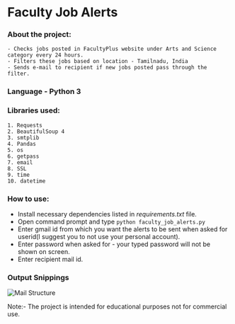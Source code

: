 # Faculty Job Alerts

### About the project:
    - Checks jobs posted in FacultyPlus website under Arts and Science category every 24 hours.
    - Filters these jobs based on location - Tamilnadu, India
    - Sends e-mail to recipient if new jobs posted pass through the filter.

### Language - Python 3
### Libraries used:
    1. Requests
    2. BeautifulSoup 4
    3. smtplib
    4. Pandas
    5. os
    6. getpass
    7. email
    8. SSL
    9. time
    10. datetime

### How to use:
* Install necessary dependencies listed in *requirements.txt* file. 
* Open command prompt and type `python faculty_job_alerts.py`
* Enter gmail id  from which you want the alerts to be sent when asked for userid(I suggest you to not use your personal account). 
* Enter password when asked for - your typed password will not be shown on screen. 
* Enter recipient mail id.

### Output Snippings
![Mail Structure]("images/Mail_snipping.PNG" "Alert Mail Format")

Note:- The project is intended for educational purposes not for commercial use.